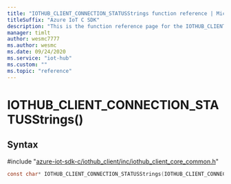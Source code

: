 ```yaml
---                             
title: "IOTHUB_CLIENT_CONNECTION_STATUSStrings function reference | Microsoft Docs" 
titleSuffix: "Azure IoT C SDK"            
description: "This is the function reference page for the IOTHUB_CLIENT_CONNECTION_STATUSStrings() function in the Azure IoT C SDK. This SDK is used with Azure IoT Hub and Azure IoT Hub Device Provisioning Service"            
manager: timlt                 
author: wesmc7777              
ms.author: wesmc               
ms.date: 09/24/2020                    
ms.service: "iot-hub"             
ms.custom: ""                
ms.topic: "reference"        
---                            
```


# IOTHUB_CLIENT_CONNECTION_STATUSStrings()

## Syntax

\#include "[azure-iot-sdk-c/iothub_client/inc/iothub_client_core_common.h](../iothub-client-core-common-h.md)"  
```C
const char* IOTHUB_CLIENT_CONNECTION_STATUSStrings(IOTHUB_CLIENT_CONNECTION_STATUS  value);
```

